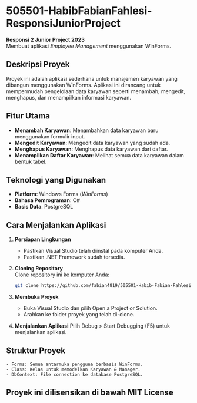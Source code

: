 # 505501-HabibFabianFahlesi-ResponsiJuniorProject  
**Responsi 2 Junior Project 2023**  
Membuat aplikasi *Employee Management* menggunakan WinForms.

## Deskripsi Proyek  
Proyek ini adalah aplikasi sederhana untuk manajemen karyawan yang dibangun menggunakan WinForms. Aplikasi ini dirancang untuk mempermudah pengelolaan data karyawan seperti menambah, mengedit, menghapus, dan menampilkan informasi karyawan.

## Fitur Utama  
- **Menambah Karyawan**: Menambahkan data karyawan baru menggunakan formulir input.  
- **Mengedit Karyawan**: Mengedit data karyawan yang sudah ada.  
- **Menghapus Karyawan**: Menghapus data karyawan dari daftar.  
- **Menampilkan Daftar Karyawan**: Melihat semua data karyawan dalam bentuk tabel.  

## Teknologi yang Digunakan  
- **Platform**: Windows Forms (*WinForms*)  
- **Bahasa Pemrograman**: C#  
- **Basis Data**: PostgreSQL

## Cara Menjalankan Aplikasi  
1. **Persiapan Lingkungan**  
   - Pastikan Visual Studio telah diinstal pada komputer Anda.  
   - Pastikan .NET Framework sudah tersedia.  

2. **Cloning Repository**  
   Clone repository ini ke komputer Anda:  
   ```bash
   git clone https://github.com/fabian4819/505501-Habib-Fabian-Fahlesi-ResponsiJuniorProject.git
3. **Membuka Proyek**
    - Buka Visual Studio dan pilih Open a Project or Solution.
    - Arahkan ke folder proyek yang telah di-clone.
4. **Menjalankan Aplikasi**
    Pilih Debug > Start Debugging (F5) untuk menjalankan aplikasi.

## Struktur Proyek
    - Forms: Semua antarmuka pengguna berbasis WinForms.
    - Class: Kelas untuk memodelkan Karyawan & Manager.
    - DbContext: File connection ke database PostgreSQL.

## Proyek ini dilisensikan di bawah **MIT License**
